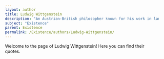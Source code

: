 ```yaml
---
layout: author
title: Ludwig Wittgenstein
description: "An Austrian-British philosopher known for his work in language and its relation to reality, particularly in 'Tractatus Logico-Philosophicus', where he touches on the foundations of existence."
subject: "Existence"
parent: Existence
permalink: /Existence/authors/Ludwig-Wittgenstein/
---
```


Welcome to the page of Ludwig Wittgenstein! Here you can find their quotes.
